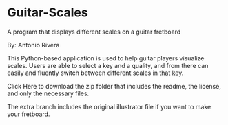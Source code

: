 # Guitar-Scales
A program that displays different scales on a guitar fretboard

By: Antonio Rivera


This Python-based application is used to help guitar players visualize scales. Users are able to select a key and a quality, and from there can easily and fluently switch between different scales in that key.

Click Here to download the zip folder that includes the readme, the license, and only the necessary files.

The extra branch includes the original illustrator file if you want to make your fretboard.

